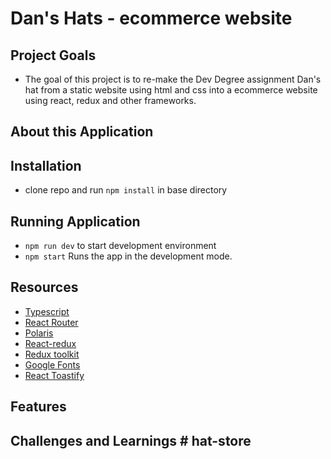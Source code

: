 # Dan's Hats - ecommerce website


## Project Goals
- The goal of this project is to re-make the Dev Degree assignment Dan's hat from a static website using html and css into a ecommerce website using react, redux and other frameworks.

## About this Application

## Installation
- clone repo and run `npm install` in base directory

## Running Application
- `npm run dev` to start development environment
- `npm start` Runs the app in the development mode.

## Resources
- [Typescript](https://www.typescriptlang.org/)
- [React Router](https://www.npmjs.com/package/react-router-dom)
- [Polaris](https://polaris.shopify.com/) 
- [React-redux](https://react-redux.js.org) 
- [Redux toolkit](https://redux-toolkit.js.org/)
- [Google Fonts](https://fonts.google.com/) 
- [React Toastify](https://www.npmjs.com/package/react-toastify)

## Features

## Challenges and Learnings # hat-store
